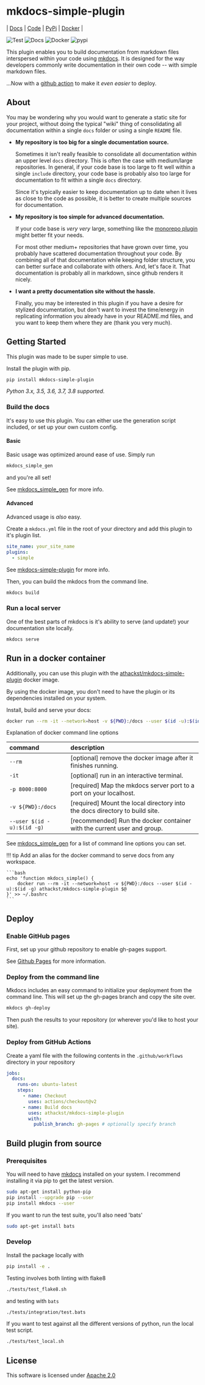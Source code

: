 # mkdocs-simple-plugin

| [Docs](http://athackst.github.io/mkdocs-simple-plugin) | [Code](http://github.com/athackst/mkdocs-simple-plugin)  | [PyPi](https://pypi.org/project/mkdocs-simple-plugin/) | [Docker](https://hub.docker.com/r/athackst/mkdocs-simple-plugin) |

![Test](https://github.com/athackst/mkdocs-simple-plugin/workflows/Test/badge.svg) ![Docs](https://github.com/athackst/mkdocs-simple-plugin/workflows/Docs/badge.svg) ![Docker](https://img.shields.io/docker/pulls/athackst/mkdocs-simple-plugin?color=blue) ![pypi](https://img.shields.io/pypi/dm/mkdocs-simple-plugin?color=blue)

This plugin enables you to build documentation from markdown files interspersed within your code using [mkdocs](https://www.mkdocs.org/).  It is designed for the way developers commonly write documentation in their own code -- with simple markdown files.

...Now with a [github action](#deploy-from-github-actions) to make it _even easier_ to deploy.

## About

You may be wondering why you would want to generate a static site for your project, without doing the typical "wiki" thing of consolidating all documentation within a single `docs` folder or using a single `README` file.

* **My repository is too big for a single documentation source.**

    Sometimes it isn't really feasible to consolidate all documentation within an upper level `docs` directory.  This is often the case with medium/large repositories.  In general, if your code base is too large to fit well within a single `include` directory, your code base is probably also too large for documentation to fit within a single `docs` directory.  

    Since it's typically easier to keep documentation up to date when it lives as close to the code as possible, it is better to create multiple sources for documentation.

* **My repository is too simple for advanced documentation.**

    If your code base is _very very_ large, something like the [monorepo plugin](https://github.com/spotify/mkdocs-monorepo-plugin) might better fit your needs.

    For most other medium+ repositories that have grown over time, you probably have scattered documentation throughout your code.  By combining all of that documentation while keeping folder structure, you can better surface and collaborate with others. And, let's face it.  That documentation is probably all in markdown, since github renders it nicely.

* **I want a pretty documentation site without the hassle.**

    Finally, you may be interested in this plugin if you have a desire for stylized documentation, but don't want to invest the time/energy in replicating information you already have in your README.md files, and you want to keep them where they are (thank you very much).

## Getting Started

This plugin was made to be super simple to use.

Install the plugin with pip.

```bash
pip install mkdocs-simple-plugin
```

_Python 3.x, 3.5, 3.6, 3.7, 3.8 supported._

### Build the docs

It's easy to use this plugin.  You can either use the generation script included, or set up your own custom config.

#### Basic

Basic usage was optimized around ease of use.  Simply run

```bash
mkdocs_simple_gen
```

and you're all set!

See [mkdocs_simple_gen](mkdocs_simple_plugin/README.md#mkdocs_simple_gen) for more info.

#### Advanced

Advanced usage is _also_ easy.

Create a `mkdocs.yml` file in the root of your directory and add this plugin to it's plugin list.

```yaml
site_name: your_site_name
plugins:
  - simple
```

See [mkdocs-simple-plugin](mkdocs_simple_plugin/README.md#mkdocs-simple-plugin) for more info.

Then, you can build the mkdocs from the command line.

```bash
mkdocs build
```

### Run a local server

One of the best parts of mkdocs is it's ability to serve (and update!) your documentation site locally.

```bash
mkdocs serve
```

## Run in a docker container

Additionally, you can use this plugin with the [athackst/mkdocs-simple-plugin](https://hub.docker.com/r/athackst/mkdocs-simple-plugin) docker image.

By using the docker image, you don't need to have the plugin or its dependencies installed on your system.

Install, build and serve your docs:

```bash
docker run --rm -it --network=host -v ${PWD}:/docs --user $(id -u):$(id -g) athackst/mkdocs-simple-plugin
```

Explanation of docker command line options

<!-- markdownlint-disable MD038 -->
| command                    | description                                                                 |
| :------------------------- | :-------------------------------------------------------------------------- |
| `--rm`                     | [optional] remove the docker image after it finishes running.               |
| `-it`                      | [optional] run in an interactive terminal.                                  |
| `-p 8000:8000`             | [required] Map the mkdocs server port to a port on your localhost.          |
| `-v ${PWD}:/docs`          | [required] Mount the local directory into the docs directory to build site. |
| `--user $(id -u):$(id -g)` | [recommended] Run the docker container with the current user and group.     |
<!-- markdownlint-enable MD038 -->

See [mkdocs_simple_gen](mkdocs_simple_plugin/README.md#mkdocs_simple_gen) for a list of command line options you can set.

<!-- markdownlint-disable MD046 -->
!!! tip
    Add an alias for the docker command to serve docs from any workspace.

    ```bash
    echo 'function mkdocs_simple() { 
        docker run --rm -it --network=host -v ${PWD}:/docs --user $(id -u):$(id -g) athackst/mkdocs-simple-plugin $@ 
    }' >> ~/.bashrc
    ```
<!-- markdownlint-enable MD046 -->

## Deploy

### Enable GitHub pages

First, set up your github repository to enable gh-pages support.

See [Github Pages](https://pages.github.com/) for more information.

### Deploy from the command line

Mkdocs includes an easy command to initialize your deployment from the command line. This will set up the gh-pages branch and copy the site over.

```bash
mkdocs gh-deploy
```

Then push the results to your repository (or wherever you'd like to host your site).

### Deploy from GitHub Actions

Create a yaml file with the following contents in the `.github/workflows` directory in your repository

```yaml
jobs:
  docs:
    runs-on: ubuntu-latest
    steps:
      - name: Checkout
        uses: actions/checkout@v2
      - name: Build docs
        uses: athackst/mkdocs-simple-plugin
        with:
          publish_branch: gh-pages # optionally specify branch
```

## Build plugin from source

### Prerequisites

You will need to have [mkdocs](https://www.mkdocs.org/) installed on your system.  I recommend installing it via pip to get the latest version.

```bash
sudo apt-get install python-pip
pip install --upgrade pip --user
pip install mkdocs --user
```

If you want to run the test suite, you'll also need 'bats'

```bash
sudo apt-get install bats
```

### Develop

Install the package locally with

```bash
pip install -e .
```

Testing involves both linting with flake8

```bash
./tests/test_flake8.sh
```

and testing with `bats`

```bash
./tests/integration/test.bats
```

If you want to test against all the different versions of python, run the local test script.

```bash
./tests/test_local.sh
```

## License

This software is licensed under [Apache 2.0](https://github.com/athackst/mkdocs-simple-plugin/blob/master/LICENSE)
